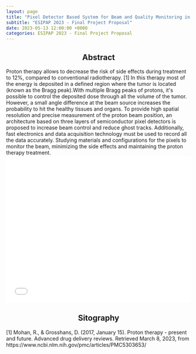 ```yaml
---
layout: page
title: "Pixel Detector Based System for Beam and Quality Monitoring in Hadron Therapy"
subtitle: "ESIPAP 2023 - Final Project Proposal"
date: 2023-05-13 12:00:00 +0000
categories: ESIPAP 2023 - Final Project Proposal
---
```


<h2 align="center"> Abstract </h2>
Proton therapy allows to decrease the risk of side effects during treatment to 12%, compared to 
conventional radiotherapy. [1]   
In this therapy most of the energy is deposited in a defined region where the tumor is located (known as 
the Bragg peak).With multiple Bragg peaks of protons, it's possible to control the deposited dose through all the volume 
of the tumor. However, a small angle difference at the beam source increases the probability to hit the healthy tissues 
and organs.   
To provide high spatial resolution and precise measurement of the proton beam position, an architecture 
based on three layers of semiconductor pixel detectors is proposed to increase beam control and reduce 
ghost tracks. Additionally, fast electronics and data acquisition technology must be used to record all the 
data accurately.  
Studying materials and configurations for the pixels to monitor the beam, minimizing the side effects and 
maintaining the proton therapy treatment. 

<iframe src="{{site.baseurl}}/assets/EsipapPresentation.pdf" frameborder="0" width="100%" height="400"></iframe>

<h2 align="center"> Sitography </h2>
[1] Mohan, R., & Grosshans, D. (2017, January 15). Proton therapy - present and future. Advanced 
drug delivery reviews. Retrieved March 8, 2023, from 
https://www.ncbi.nlm.nih.gov/pmc/articles/PMC5303653/  
